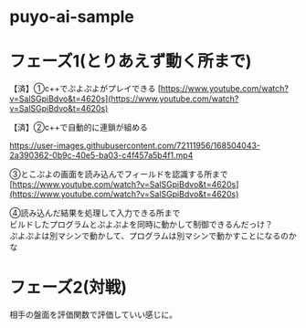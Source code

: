 # puyo-ai-sample

# フェーズ1(とりあえず動く所まで)

【済】①c++でぷよぷよがプレイできる
[https://www.youtube.com/watch?v=SalSGpiBdvo&t=4620s](https://www.youtube.com/watch?v=SalSGpiBdvo&t=4620s)  

【済】②c++で自動的に連鎖が組める  


https://user-images.githubusercontent.com/72111956/168504043-2a390362-0b9c-40e5-ba03-c4f457a5b4f1.mp4



③とこぷよの画面を読み込んでフィールドを認識する所まで  
[https://www.youtube.com/watch?v=SalSGpiBdvo&t=4620s](https://www.youtube.com/watch?v=SalSGpiBdvo&t=4620s)  

④読み込んだ結果を処理して入力できる所まで  
ビルドしたプログラムとぷよぷよを同時に動かして制御できるんだっけ？  
ぷよぷよは別マシンで動かして、プログラムは別マシンで動かすことになるのかな  

# フェーズ2(対戦)
相手の盤面を評価関数で評価していい感じに。
